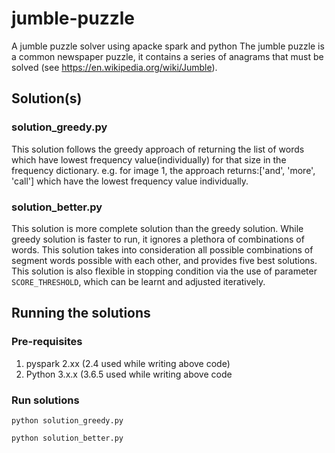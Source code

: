 # jumble-puzzle
A jumble puzzle solver using apacke spark and python
The jumble puzzle is a common newspaper puzzle, it contains a series of anagrams that must be solved (see https://en.wikipedia.org/wiki/Jumble).

## Solution(s)
 ### solution_greedy.py
 This solution follows the greedy approach of returning the list of words which have lowest frequency value(individually) for that size in the frequency dictionary.
 e.g. for image 1, the approach returns:['and', 'more', 'call'] which have the lowest frequency value individually.
 
 ### solution_better.py
 This solution is more complete solution than the greedy solution. While greedy solution is faster to run, it ignores a plethora of combinations of words. This solution takes into consideration all possible combinations of segment words possible with each other, and provides five best solutions. This solution is also flexible in stopping condition via the use of parameter `SCORE_THRESHOLD`, which can be learnt and adjusted iteratively.
 
 ## Running the solutions
 ### Pre-requisites
 1. pyspark 2.xx (2.4 used while writing above code)
 2. Python 3.x.x (3.6.5 used while writing above code
 
 ### Run solutions
 `python solution_greedy.py`
 
 `python solution_better.py`
